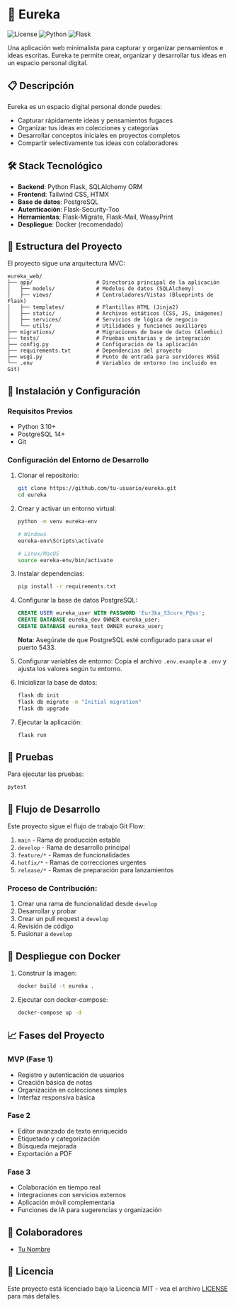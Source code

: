 # 🌟 Eureka

![License](https://img.shields.io/badge/license-MIT-blue.svg)
![Python](https://img.shields.io/badge/python-3.10%2B-blue.svg)
![Flask](https://img.shields.io/badge/flask-2.3.3-blue.svg)

Una aplicación web minimalista para capturar y organizar pensamientos e ideas escritas. Eureka te permite crear, organizar y desarrollar tus ideas en un espacio personal digital.

## 📋 Descripción

Eureka es un espacio digital personal donde puedes:
- Capturar rápidamente ideas y pensamientos fugaces
- Organizar tus ideas en colecciones y categorías
- Desarrollar conceptos iniciales en proyectos completos
- Compartir selectivamente tus ideas con colaboradores

## 🛠️ Stack Tecnológico

- **Backend**: Python Flask, SQLAlchemy ORM
- **Frontend**: Tailwind CSS, HTMX
- **Base de datos**: PostgreSQL
- **Autenticación**: Flask-Security-Too
- **Herramientas**: Flask-Migrate, Flask-Mail, WeasyPrint
- **Despliegue**: Docker (recomendado)

## 📂 Estructura del Proyecto

El proyecto sigue una arquitectura MVC:

```
eureka_web/
├── app/                    # Directorio principal de la aplicación
│   ├── models/             # Modelos de datos (SQLAlchemy)
│   ├── views/              # Controladores/Vistas (Blueprints de Flask)
│   ├── templates/          # Plantillas HTML (Jinja2)
│   ├── static/             # Archivos estáticos (CSS, JS, imágenes)
│   ├── services/           # Servicios de lógica de negocio
│   └── utils/              # Utilidades y funciones auxiliares
├── migrations/             # Migraciones de base de datos (Alembic)
├── tests/                  # Pruebas unitarias y de integración
├── config.py               # Configuración de la aplicación
├── requirements.txt        # Dependencias del proyecto
├── wsgi.py                 # Punto de entrada para servidores WSGI
└── .env                    # Variables de entorno (no incluido en Git)
```

## 🚀 Instalación y Configuración

### Requisitos Previos

- Python 3.10+
- PostgreSQL 14+
- Git

### Configuración del Entorno de Desarrollo

1. Clonar el repositorio:
   ```bash
   git clone https://github.com/tu-usuario/eureka.git
   cd eureka
   ```

2. Crear y activar un entorno virtual:
   ```bash
   python -m venv eureka-env
   
   # Windows
   eureka-env\Scripts\activate
   
   # Linux/MacOS
   source eureka-env/bin/activate
   ```

3. Instalar dependencias:
   ```bash
   pip install -r requirements.txt
   ```

4. Configurar la base de datos PostgreSQL:
   ```sql
   CREATE USER eureka_user WITH PASSWORD 'Eur3ka_S3cure_P@ss';
   CREATE DATABASE eureka_dev OWNER eureka_user;
   CREATE DATABASE eureka_test OWNER eureka_user;
   ```
   
   **Nota**: Asegúrate de que PostgreSQL esté configurado para usar el puerto 5433.

5. Configurar variables de entorno:
   Copia el archivo `.env.example` a `.env` y ajusta los valores según tu entorno.

6. Inicializar la base de datos:
   ```bash
   flask db init
   flask db migrate -m "Initial migration"
   flask db upgrade
   ```

7. Ejecutar la aplicación:
   ```bash
   flask run
   ```

## 🧪 Pruebas

Para ejecutar las pruebas:

```bash
pytest
```

## 🔄 Flujo de Desarrollo

Este proyecto sigue el flujo de trabajo Git Flow:

1. `main` - Rama de producción estable
2. `develop` - Rama de desarrollo principal
3. `feature/*` - Ramas de funcionalidades
4. `hotfix/*` - Ramas de correcciones urgentes
5. `release/*` - Ramas de preparación para lanzamientos

### Proceso de Contribución:

1. Crear una rama de funcionalidad desde `develop`
2. Desarrollar y probar
3. Crear un pull request a `develop`
4. Revisión de código
5. Fusionar a `develop`

## 🐳 Despliegue con Docker

1. Construir la imagen:
   ```bash
   docker build -t eureka .
   ```

2. Ejecutar con docker-compose:
   ```bash
   docker-compose up -d
   ```

## 📈 Fases del Proyecto

### MVP (Fase 1)
- Registro y autenticación de usuarios
- Creación básica de notas
- Organización en colecciones simples
- Interfaz responsiva básica

### Fase 2
- Editor avanzado de texto enriquecido
- Etiquetado y categorización
- Búsqueda mejorada
- Exportación a PDF

### Fase 3
- Colaboración en tiempo real
- Integraciones con servicios externos
- Aplicación móvil complementaria
- Funciones de IA para sugerencias y organización

## 👥 Colaboradores

- [Tu Nombre](https://github.com/tu-usuario)

## 📄 Licencia

Este proyecto está licenciado bajo la Licencia MIT - vea el archivo [LICENSE](LICENSE) para más detalles.
